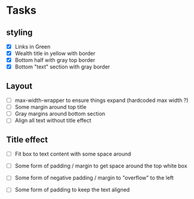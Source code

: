 # Tasks

## styling

- [X] Links in Green
- [X] Wealth title in yellow with border
- [x] Bottom half with gray top border
- [x] Bottom "text" section with gray border

## Layout
- [ ] max-width-wrapper to ensure things expand
    (hardcoded max width ?)
- [ ] Some margin around top title
- [ ] Gray margins around bottom section
- [ ] Align all text without title effect

## Title effect
- [ ] Fit box to text content with some space around
- [ ] Some form of padding / margin to get space around the top white box
- [ ] Some form of negative padding / margin to "overflow" to the left
- [ ] Some form of padding to keep the text aligned

